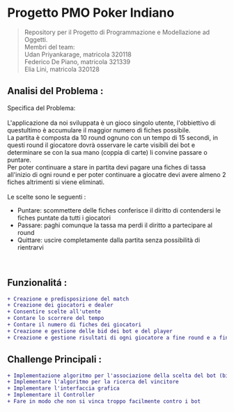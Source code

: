 # Progetto PMO Poker Indiano

> Repository per il Progetto di Programmazione e Modellazione ad Oggetti.<br>
> Membri del team:<br>
> Udan Priyankarage, matricola 320118<br>
> Federico De Piano, matricola 321339<br>
> Elia Lini, matricola 320128<br>

## Analisi del Problema :
Specifica del Problema:<br>
<br>
L'applicazione da noi sviluppata è un gioco singolo utente, l'obbiettivo di questultimo è accumulare il maggior numero di fiches possibile.<br>
La partita è composta da 10 round ognuno con un tempo di 15 secondi, in questi round il giocatore dovrà osservare le carte visibili dei bot e determinare se con la sua mano (coppia di carte)
li convine passare o puntare. <br>
Per poter continuare a stare in partita devi pagare una fiches di tassa all'inizio di ogni round e per poter continuare a giocatre devi avere almeno 2 fiches altrimenti si viene eliminati.<br>
<br>
Le scelte sono le seguenti : 
<br>
 * Puntare: scommettere delle fiches conferisce il diritto di contendersi le fiches puntate da tutti i giocatori 
 * Passare: paghi comunque la tassa ma perdi il diritto a partecipare al round 
 * Quittare: uscire completamente dalla partita senza possibilità di rientrarvi 

<br>

## Funzionalitá :  
```diff
+ Creazione e predisposizione del match
+ Creazione dei giocatori e dealer
+ Consentire scelte all'utente
+ Contare lo scorrere del tempo
+ Contare il numero di fiches dei giocatori
+ Creazione e gestione delle bid dei bot e del player
+ Creazione e gestione risultati di ogni giocatore a fine round e a fine partita
```
## Challenge Principali :
```diff
+ Implementazione algoritmo per l'associazione della scelta del bot (bid, fold) con corrispettiva tassa e bid (se avese scelto bid)
+ Implementare l'algoritmo per la ricerca del vincitore
+ Implementare l'interfaccia grafica  
+ Implementare il Controller  
+ Fare in modo che non si vinca troppo facilmente contro i bot
```